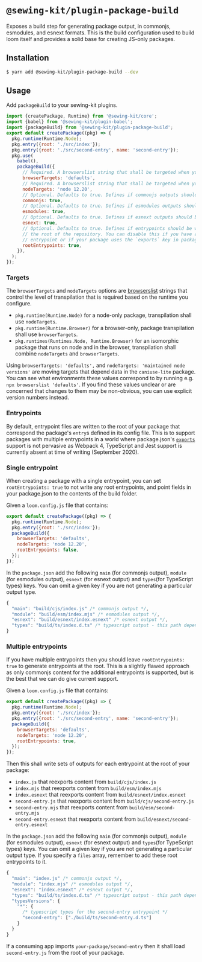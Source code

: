 # `@sewing-kit/plugin-package-build`

Exposes a build step for generating package output, in commonjs, esmodules, and esnext formats. This is the build configuration used to build loom itself and provides a solid base for creating JS-only packages.

## Installation

```sh
$ yarn add @sewing-kit/plugin-package-build --dev
```

## Usage

Add `packageBuild` to your sewing-kit plugins.

```js
import {createPackage, Runtime} from '@sewing-kit/core';
import {babel} from '@sewing-kit/plugin-babel';
import {packageBuild} from '@sewing-kit/plugin-package-build';
export default createPackage((pkg) => {
  pkg.runtime(Runtime.Node);
  pkg.entry({root: './src/index'});
  pkg.entry({root: './src/second-entry', name: 'second-entry'});
  pkg.use(
    babel(),
    packageBuild({
      // Required. A browserslist string that shall be targeted when your runtime includes `Runtime.Browser`
      browserTargets: 'defaults',
      // Required. A browserslist string that shall be targeted when your runtime includes `Runtime.Node`
      nodeTargets: 'node 12.20',
      // Optional. Defaults to true. Defines if commonjs outputs should be generated.
      commonjs: true,
      // Optional. Defaults to true. Defines if esmodules outputs should be generated.
      esmodules: true,
      // Optional. Defaults to true. Defines if esnext outputs should be generated.
      esnext: true,
      // Optional. Defaults to true. Defines if entrypoints should be written at
      // the root of the repository. You can disable this if you have a single
      // entrypoint or if your package uses the `exports` key in package.json
      rootEntrypoints: true,
    }),
  );
});
```

### Targets

The `browserTargets` and `nodeTargets` options are [browserslist](https://github.com/browserslist/browserslist) strings that control the level of transpilation that is required based on the runtime you configure.

- `pkg.runtime(Runtime.Node)` for a node-only package, transpilation shall use `nodeTargets`.
- `pkg.runtime(Runtime.Browser)` for a browser-only, package transpilation shall use `browserTargets`.
- `pkg.runtimes(Runtimes.Node, Runtime.Browser)` for an isomorphic package that runs on node and in the browser, transpilation shall combine `nodeTargets` and `browserTargets`.

Using `browserTargets: 'defaults',` and `nodeTargets: 'maintained node versions'` are moving targets that depend data in the `caniuse-lite` package. You can see what environments these values correspond to by running e.g. `npx browserslist 'defaults'`. If you find these values unclear or are concerned that changes to them may be non-obvious, you can use explicit version numbers instead.

### Entrypoints

By default, entrypoint files are written to the root of your package that correspond the package's `entry`s defined in its config file. This is to support packages with multiple entrypoints in a world where package.json's [`exports`](https://nodejs.org/api/packages.html#packages_package_entry_points) support is not pervasive as Webpack 4, TypeScript and Jest support is currently absent at time of writing (September 2020).

### Single entrypoint

When creating a package with a single entrypoint, you can set `rootEntrypoints: true` to not write any root entrypoints, and point fields in your package.json to the contents of the build folder.

Given a `loom.config.js` file that contains:

```js
export default createPackage((pkg) => {
  pkg.runtime(Runtime.Node);
  pkg.entry({root: './src/index'});
  packageBuild({
    browserTargets: 'defaults',
    nodeTargets: 'node 12.20',
    rootEntrypoints: false,
  });
});
```

In the `package.json` add the following `main` (for commonjs output), `module` (for esmodules output), `esnext` (for esnext output) and `types`(for TypeScript types) keys. You can omit a given key if you are not generating a particular output type.

```js
{
  "main": "build/cjs/index.js" /* commonjs output */,
  "module": "build/esm/index.mjs" /* esmodules output */,
  "esnext": "build/esnext/index.esnext" /* esnext output */,
  "types": "build/ts/index.d.ts" /* typescript output - this path depends upon your tsconfig.json */
}
```

### Multiple entrypoints

If you have multiple entrypoints then you should leave `rootEntrypoints: true` to generate entrypoints at the root. This is a slightly flawed approach as only commonjs content for the additional entrypoints is supported, but is the best that we can do give current support.

Given a `loom.config.js` file that contains:

```js
export default createPackage((pkg) => {
  pkg.runtime(Runtime.Node);
  pkg.entry({root: './src/index'});
  pkg.entry({root: './src/second-entry', name: 'second-entry'});
  packageBuild({
    browserTargets: 'defaults',
    nodeTargets: 'node 12.20',
    rootEntrypoints: true,
  });
});
```

Then this shall write sets of outputs for each entrypoint at the root of your package:

- `index.js` that reexports content from `build/cjs/index.js`
- `index.mjs` that reexports content from `build/esm/index.mjs`
- `index.esnext` that reexports content from `build/esnext/index.esnext`
- `second-entry.js` that reexports content from `build/cjs/second-entry.js`
- `second-entry.mjs` that reexports content from `build/esm/second-entry.mjs`
- `second-entry.esnext` that reexports content from `build/esnext/second-entry.esnext`

In the `package.json` add the following `main` (for commonjs output), `module` (for esmodules output), `esnext` (for esnext output) and `types`(for TypeScript types) keys. You can omit a given key if you are not generating a particular output type. If you specify a `files` array, remember to add these root entrypoints to it.

```js
{
  "main": "index.js" /* commonjs output */,
  "module": "index.mjs" /* esmodules output */,
  "esnext": "index.esnext" /* esnext output */,
  "types": "build/ts/index.d.ts" /* typescript output - this path depends upon your tsconfig.json */,
  "typesVersions": {
    "*": {
      /* typescript types for the second-entry entrypoint */
      "second-entry": ["./build/ts/second-entry.d.ts"]
    }
  }
}
```

If a consuming app imports `your-package/second-entry` then it shall load `second-entry.js` from the root of your package.
